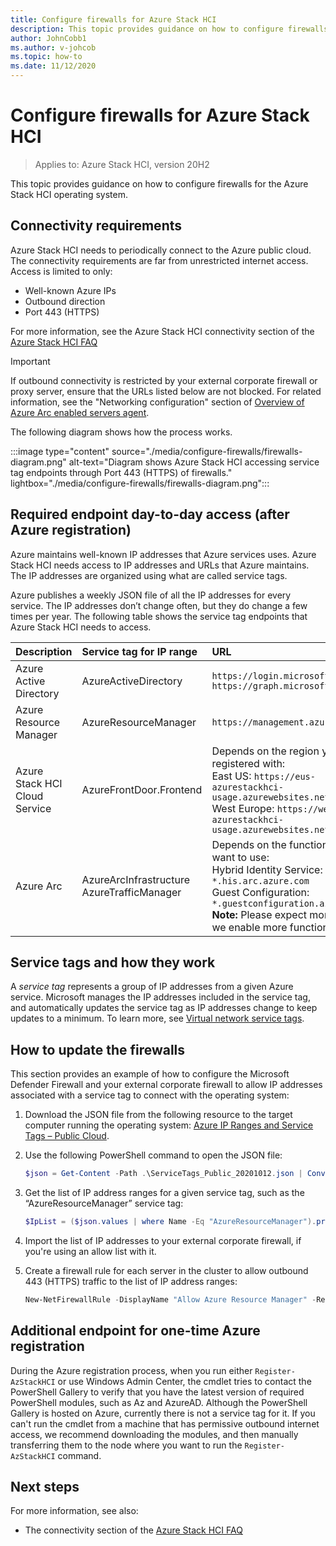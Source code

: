 ```yaml
---
title: Configure firewalls for Azure Stack HCI
description: This topic provides guidance on how to configure firewalls for the Azure Stack HCI operating system.
author: JohnCobb1
ms.author: v-johcob
ms.topic: how-to
ms.date: 11/12/2020
---
```


# Configure firewalls for Azure Stack HCI

>Applies to: Azure Stack HCI, version 20H2

This topic provides guidance on how to configure firewalls for the Azure Stack HCI operating system.

<!---See Cosmos' RE: Firewall Endpoints for AAD App Registration mail for topic structure.
1 A polished-up version of my response to Matt in the attached thread, showing URLs and IP service tags we need.
2 Update intro to mention why it's important to also update external firewall allow lists to match those of WDF.
3 Fix WDF product name capping in diagram.--->

## Connectivity requirements
Azure Stack HCI needs to periodically connect to the Azure public cloud. The connectivity requirements are far from unrestricted internet access. Access is limited to only:
- Well-known Azure IPs
- Outbound direction
- Port 443 (HTTPS)

For more information, see the Azure Stack HCI connectivity section of the [Azure Stack HCI FAQ](../faq.md)

   >[!IMPORTANT]
   > If outbound connectivity is restricted by your external corporate firewall or proxy server, ensure that the URLs listed below are not blocked. For related information, see the "Networking configuration" section of [Overview of Azure Arc enabled servers agent](https://docs.microsoft.com/azure/azure-arc/servers/agent-overview#networking-configuration).


The following diagram shows how the process works.

:::image type="content" source="./media/configure-firewalls/firewalls-diagram.png" alt-text="Diagram shows Azure Stack HCI accessing service tag endpoints through Port 443 (HTTPS) of firewalls." lightbox="./media/configure-firewalls/firewalls-diagram.png":::

## Required endpoint day-to-day access (after Azure registration)
Azure maintains well-known IP addresses that Azure services uses. Azure Stack HCI needs access to IP addresses and URLs that Azure maintains. The IP addresses are organized using what are called service tags.

Azure publishes a weekly JSON file of all the IP addresses for every service. The IP addresses don’t change often, but they do change a few times per year. The following table shows the service tag endpoints that Azure Stack HCI needs to access.

| Description                   | Service tag for IP range  | URL                                                                                 |
| :-----------------------------| :-----------------------  | :---------------------------------------------------------------------------------- |
| Azure Active Directory        | AzureActiveDirectory      | `https://login.microsoftonline.com`<br> `https://graph.microsoft.com`                   |
| Azure Resource Manager        | AzureResourceManager      | `https://management.azure.com`                        |
| Azure Stack HCI Cloud Service | AzureFrontDoor.Frontend   | Depends on the region you registered with:<br> East US: `https://eus-azurestackhci-usage.azurewebsites.net`<br> West Europe: `https://weu-azurestackhci-usage.azurewebsites.net` |
| Azure Arc                     | AzureArcInfrastructure<br> AzureTrafficManager | Depends on the functionality you want to use:<br> Hybrid Identity Service: `*.his.arc.azure.com`<br> Guest Configuration: `*.guestconfiguration.azure.com`<br> **Note:** Please expect more URLs as we enable more functionality. |

## Service tags and how they work
A *service tag* represents a group of IP addresses from a given Azure service. Microsoft manages the IP addresses included in the service tag, and automatically updates the service tag as IP addresses change to keep updates to a minimum. To learn more, see [Virtual network service tags](https://docs.microsoft.com/azure/virtual-network/service-tags-overview).

## How to update the firewalls
This section provides an example of how to configure the Microsoft Defender Firewall and your external corporate firewall to allow IP addresses associated with a service tag to connect with the operating system:

1. Download the JSON file from the following resource to the target computer running the operating system: [Azure IP Ranges and Service Tags – Public Cloud](https://www.microsoft.com/download/details.aspx?id=56519).

1. Use the following PowerShell command to open the JSON file:

    ```powershell
    $json = Get-Content -Path .\ServiceTags_Public_20201012.json | ConvertFrom-Json
    ```

1. Get the list of IP address ranges for a given service tag, such as the “AzureResourceManager” service tag:

    ```powershell
    $IpList = ($json.values | where Name -Eq "AzureResourceManager").properties.addressPrefixes
    ```

1. Import the list of IP addresses to your external corporate firewall, if you're using an allow list with it.

1. Create a firewall rule for each server in the cluster to allow outbound 443 (HTTPS) traffic to the list of IP address ranges:

    ```powershell
    New-NetFirewallRule -DisplayName "Allow Azure Resource Manager" -RemoteAddress $IpList -Direction Outbound -LocalPort 443 -Protocol TCP -Action Allow -Profile Any -Enabled True
    ```

## Additional endpoint for one-time Azure registration
During the Azure registration process, when you run either `Register-AzStackHCI` or use Windows Admin Center, the cmdlet tries to contact the PowerShell Gallery to verify that you have the latest version of required PowerShell modules, such as Az and AzureAD. Although the PowerShell Gallery is hosted on Azure, currently there is not a service tag for it. If you can't run the cmdlet from a machine that has permissive outbound internet access, we recommend downloading the modules, and then manually transferring them to the node where you want to run the `Register-AzStackHCI` command.

## Next steps
For more information, see also:
- The connectivity section of the [Azure Stack HCI FAQ](../faq.md)
